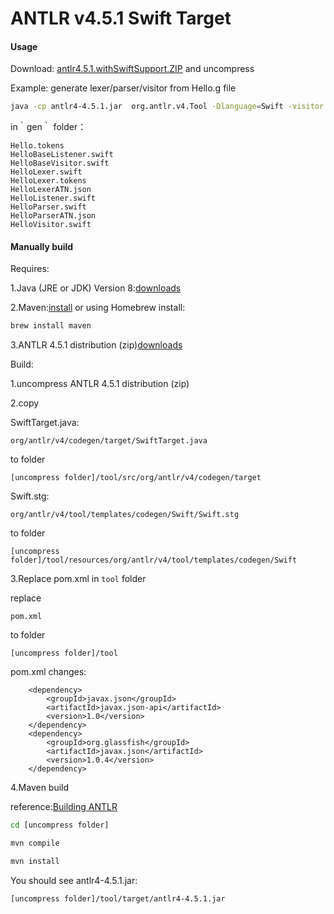 
# ANTLR v4.5.1 Swift Target

#### Usage
Download: [antlr4.5.1.withSwiftSupport.ZIP](https://github.com/janyou/ANTLR-Swift-Target/releases/download/v0.1/antlr4.5.1.withSwiftSupport.ZIP) and uncompress

Example: generate lexer/parser/visitor from Hello.g file

```bash
java -cp antlr4-4.5.1.jar  org.antlr.v4.Tool -Dlanguage=Swift -visitor -o gen Hello.g4
```

in｀gen｀ folder：

``` 
Hello.tokens
HelloBaseListener.swift
HelloBaseVisitor.swift
HelloLexer.swift
HelloLexer.tokens
HelloLexerATN.json
HelloListener.swift
HelloParser.swift
HelloParserATN.json
HelloVisitor.swift 
```

#### Manually build
Requires:

1.Java (JRE or JDK) Version 8:[downloads](http://www.oracle.com/technetwork/java/javase/downloads/index.html)

2.Maven:[install](https://maven.apache.org/install.html) or using Homebrew install:

```bash
brew install maven
```

3.ANTLR 4.5.1 distribution (zip)[downloads](https://github.com/antlr/antlr4/archive/4.5.1.zip)

Build:

1.uncompress ANTLR 4.5.1 distribution (zip) 

2.copy

SwiftTarget.java:

```
org/antlr/v4/codegen/target/SwiftTarget.java
```
to folder

```
[uncompress folder]/tool/src/org/antlr/v4/codegen/target
```

Swift.stg:

```
org/antlr/v4/tool/templates/codegen/Swift/Swift.stg
```
to folder

```
[uncompress folder]/tool/resources/org/antlr/v4/tool/templates/codegen/Swift
```

3.Replace pom.xml in `tool` folder

replace

```
pom.xml
```
to folder

```
[uncompress folder]/tool
```

pom.xml changes:

```
    <dependency>
        <groupId>javax.json</groupId>
        <artifactId>javax.json-api</artifactId>
        <version>1.0</version>
    </dependency>
    <dependency>
        <groupId>org.glassfish</groupId>
        <artifactId>javax.json</artifactId>
        <version>1.0.4</version>
    </dependency>
``` 
4.Maven build

reference:[Building ANTLR](https://github.com/antlr/antlr4/blob/master/doc/building-antlr.md)

```bash
cd [uncompress folder] 
```

```bash 
mvn compile  
```

```bash 
mvn install  
```

You should see antlr4-4.5.1.jar:

```
[uncompress folder]/tool/target/antlr4-4.5.1.jar
```